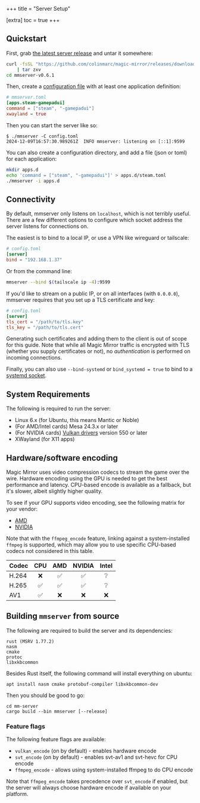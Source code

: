 +++
title = "Server Setup"

[extra]
toc = true
+++

## Quickstart

First, grab [the latest server release](https://github.com/colinmarc/magic-mirror/releases/tag/mmserver-v0.6.1) and untar it somewhere:

```sh
curl -fsSL "https://github.com/colinmarc/magic-mirror/releases/download/mmserver-v0.6.1/mmserver-v0.6.1-linux-amd64.tar.gz" \
    | tar zxv
cd mmserver-v0.6.1
```

Then, create a [configuration file](@/reference/config.md) with at least one application definition:

```toml
# mmserver.toml
[apps.steam-gamepadui]
command = ["steam", "-gamepadui"]
xwayland = true
```

Then you can start the server like so:

```
$ ./mmserver -C config.toml
2024-12-09T16:57:30.989261Z  INFO mmserver: listening on [::1]:9599
```

You can also create a configuration directory, and add a file (json or toml) for each application:

```sh
mkdir apps.d
echo 'command = ["steam", "-gamepadui"]' > apps.d/steam.toml
./mmserver -i apps.d
```

## Connectivity

By default, mmserver only listens on `localhost`, which is not terribly
useful. There are a few different options to configure which socket address the
server listens for connections on.

The easiest is to bind to a local IP, or use a VPN like wireguard or tailscale:

```toml
# config.toml
[server]
bind = "192.168.1.37"
```

Or from the command line:

```sh
mmserver --bind $(tailscale ip -4):9599
```

If you'd like to stream on a public IP, or on all interfaces (with `0.0.0.0`),
mmserver requires that you set up a TLS certificate and key:

```toml
# config.toml
[server]
tls_cert = "/path/to/tls.key"
tls_key = "/path/to/tls.cert"
```

Generating such certificates and adding them to the client is out of scope for
this guide. Note that while all Magic Mirror traffic is encrypted with TLS
(whether you supply certificates or not), no _authentication_ is performed on
incoming connections.

Finally, you can also use `--bind-systemd` or `bind_systemd = true` to bind to a
[systemd socket](https://www.freedesktop.org/software/systemd/man/latest/systemd.socket.html).

## System Requirements

The following is required to run the server:

 - Linux 6.x (for Ubuntu, this means Mantic or Noble)
 - (For AMD/Intel cards) Mesa 24.3.x or later
 - (For NVIDIA cards) [Vulkan drivers](https://developer.nvidia.com/vulkan-driver) version 550 or later
 - XWayland (for X11 apps)

## Hardware/software encoding

Magic Mirror uses video compression codecs to stream the game over the wire.
Hardware encoding using the GPU is needed to get the best performance and latency.
CPU-based encode is available as a fallback, but it's slower, albeit slightly
higher quality.

To see if your GPU supports video encoding, see the following matrix for your vendor:
 - [AMD](https://en.wikipedia.org/wiki/Unified_Video_Decoder#Format_support)
 - [NVIDIA](https://developer.nvidia.com/video-encode-and-decode-gpu-support-matrix-new)

Note that with the `ffmpeg_encode` feature, linking against a system-installed `ffmpeg`
is supported, which may allow you to use specific CPU-based codecs not considered
in this table.

| Codec | CPU | AMD | NVIDIA | Intel |
| ----- | :-: | :-: | :----: | :---: |
| H.264 |  ❌ |  ✅ |   ✅   |   ❔  |
| H.265 |  ✅ |  ✅ |   ✅   |   ❔  |
|  AV1  |  ✅ |  ❌ |   ❌   |   ❌  |

## Building `mmserver` from source

The following are required to build the server and its dependencies:

```
rust (MSRV 1.77.2)
nasm
cmake
protoc
libxkbcommon
```

Besides Rust itself, the following command will install everything on ubuntu:

```
apt install nasm cmake protobuf-compiler libxkbcommon-dev
```

Then you should be good to go:

```
cd mm-server
cargo build --bin mmserver [--release]
```

### Feature flags

The following feature flags are available:

 - `vulkan_encode` (on by default) - enables hardware encode
 - `svt_encode` (on by default) - enables svt-av1 and svt-hevc for CPU encode
 - `ffmpeg_encode` - allows using system-installed ffmpeg to do CPU encode

Note that `ffmpeg_encode` takes precedence over `svt_encode` if enabled, but the server will always choose hardware encode if available on your platform.
